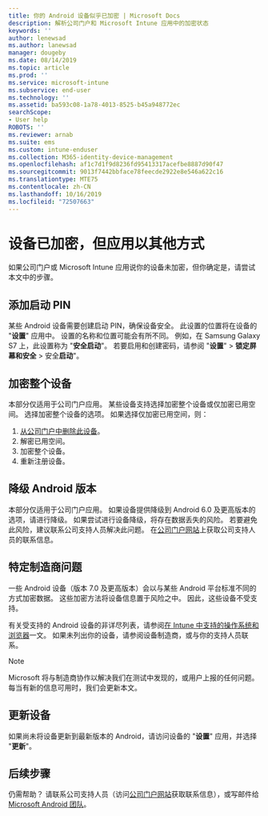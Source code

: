 ```yaml
---
title: 你的 Android 设备似乎已加密 | Microsoft Docs
description: 解析公司门户和 Microsoft Intune 应用中的加密状态
keywords: ''
author: lenewsad
ms.author: lanewsad
manager: dougeby
ms.date: 08/14/2019
ms.topic: article
ms.prod: ''
ms.service: microsoft-intune
ms.subservice: end-user
ms.technology: ''
ms.assetid: ba593c08-1a78-4013-8525-b45a948772ec
searchScope:
- User help
ROBOTS: ''
ms.reviewer: arnab
ms.suite: ems
ms.custom: intune-enduser
ms.collection: M365-identity-device-management
ms.openlocfilehash: af1c7d1f9d8236fd95413317acefbe8887d90f47
ms.sourcegitcommit: 9013f7442bbface78feecde2922e8e546a622c16
ms.translationtype: MTE75
ms.contentlocale: zh-CN
ms.lasthandoff: 10/16/2019
ms.locfileid: "72507663"
---
```

# <a name="device-encrypted-but-apps-say-otherwise"></a>设备已加密，但应用以其他方式

如果公司门户或 Microsoft Intune 应用说你的设备未加密，但你确定是，请尝试本文中的步骤。  

## <a name="add-a-startup-pin"></a>添加启动 PIN

某些 Android 设备需要创建启动 PIN，确保设备安全。 此设置的位置将在设备的 "**设置**" 应用中。 设置的名称和位置可能会有所不同。 例如，在 Samsung Galaxy S7 上，此设置称为 "**安全启动**"。 若要启用和创建密码，请参阅 "**设置**"  > **锁定屏幕和安全** >  安全**启动**"。  

## <a name="encrypt-the-entire-device"></a>加密整个设备

本部分仅适用于公司门户应用。 某些设备支持选择加密整个设备或仅加密已用空间。 选择加密整个设备的选项。 如果选择仅加密已用空间，则：

1. [从公司门户中删除此设备](unenroll-your-device-from-intune-android.md)。
2. 解密已用空间。  
3. 加密整个设备。  
4. 重新注册设备。  

## <a name="downgrade-your-version-of-android"></a>降级 Android 版本

本部分仅适用于公司门户应用。 如果设备提供降级到 Android 6.0 及更高版本的选项，请进行降级。 如果尝试进行设备降级，将存在数据丢失的风险。 若要避免此风险，建议联系公司支持人员解决此问题。 在[公司门户网站](https://go.microsoft.com/fwlink/?linkid=2010980)上获取公司支持人员的联系信息。  

## <a name="specific-manufacturer-issues"></a>特定制造商问题

一些 Android 设备（版本 7.0 及更高版本）会以与某些 Android 平台标准不同的方式加密数据。 这些加密方法将设备信息置于风险之中。 因此，这些设备不受支持。

有关受支持的 Android 设备的非详尽列表，请参阅[在 Intune 中支持的操作系统和浏览器](https://docs.microsoft.com/intune/fundamentals/supported-devices-browsers#supported-samsung-knox-standard-devices)一文。 如果未列出你的设备，请参阅设备制造商，或与你的支持人员联系。

> [!Note]
> Microsoft 将与制造商协作以解决我们在测试中发现的，或用户上报的任何问题。 每当有新的信息可用时，我们会更新本文。

## <a name="update-devices"></a>更新设备

如果尚未将设备更新到最新版本的 Android，请访问设备的 "**设置**" 应用，并选择 "**更新**"。  

## <a name="next-steps"></a>后续步骤

仍需帮助？ 请联系公司支持人员（访问[公司门户网站](https://go.microsoft.com/fwlink/?linkid=2010980)获取联系信息），或写邮件给 <a href="mailto:wintunedroidfbk@microsoft.com?subject=I'm having trouble with enrolling my Android device&body=Describe the issue you're experiencing here.">Microsoft Android 团队</a>。  
